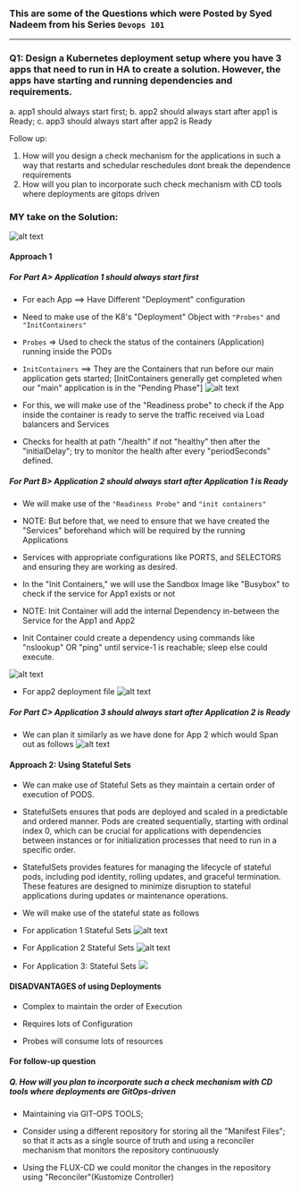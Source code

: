 ### This are some of the Questions which were Posted by Syed Nadeem from his Series `Devops 101`

---

### Q1: Design a Kubernetes deployment setup where you have 3 apps that need to run in HA to create a solution. However, the apps have starting and running dependencies and requirements.

a. app1 should always start first;
b. app2 should always start after app1 is Ready;
c. app3 should always start after app2 is Ready

Follow up:

1. How will you design a check mechanism for the applications in such a way that restarts and schedular reschedules dont break the dependence requirements
2. How will you plan to incorporate such check mechanism with CD tools where deployments are gitops driven

### MY take on the Solution:

![alt text](Question5_Solution.png)

#### Approach 1

##### For Part A> Application 1 should always start first

- For each App ==> Have Different "Deployment" configuration

- Need to make use of the K8's "Deployment" Object with `"Probes"` and `"InitContainers"`

- `Probes` => Used to check the status of the containers (Application) running inside the PODs

- `InitContainers` ==> They are the Containers that run before our main application gets started; [InitContainers generally get completed when our "main" application is in the "Pending Phase"]
  ![alt text](app1.yaml.png)
- For this, we will make use of the "Readiness probe" to check if the App inside the container is ready to serve the traffic received via Load balancers and Services

- Checks for health at path "/health" if not "healthy" then after the "initialDelay"; try to monitor the health after every "periodSeconds" defined.

##### For Part B> Application 2 should always start after Application 1 is Ready

- We will make use of the `"Readiness Probe"` and `"init containers"`

- NOTE: But before that, we need to ensure that we have created the "Services" beforehand which will be required by the running Applications

- Services with appropriate configurations like PORTS, and SELECTORS and ensuring they are working as desired.

- In the "Init Containers," we will use the Sandbox Image like "Busybox" to check if the service for App1 exists or not

- NOTE: Init Container will add the internal Dependency in-between the Service for the App1 and App2

- Init Container could create a dependency using commands like "nslookup" OR "ping" until service-1 is reachable; sleep else could execute.

![alt text](initContainers-snippet.png)

- For app2 deployment file
  ![alt text](app2-deployment.yaml.png)

##### For Part C> Application 3 should always start after Application 2 is Ready

- We can plan it similarly as we have done for App 2 which would Span out as follows
  ![alt text](app3-deployment.yaml.png)

#### Approach 2: Using Stateful Sets

- We can make use of Stateful Sets as they maintain a certain order of execution of PODS.

- StatefulSets ensures that pods are deployed and scaled in a predictable and ordered manner. Pods are created sequentially, starting with ordinal index 0, which can be crucial for applications with dependencies between instances or for initialization processes that need to run in a specific order.

- StatefulSets provides features for managing the lifecycle of stateful pods, including pod identity, rolling updates, and graceful termination. These features are designed to minimize disruption to stateful applications during updates or maintenance operations.

- We will make use of the stateful state as follows

- For application 1 Stateful Sets
  ![alt text](app1-StatefulSet.yaml.png)
- For Application 2 Stateful Sets
  ![alt text](app2-StatefulSet.yaml.png)
- For Application 3: Stateful Sets
  ![ ](app3-StatefulSet.yaml.png)

#### DISADVANTAGES of using Deployments

- Complex to maintain the order of Execution

- Requires lots of Configuration

- Probes will consume lots of resources

#### For follow-up question

##### Q. How will you plan to incorporate such a check mechanism with CD tools where deployments are GitOps-driven

- Maintaining via GIT-OPS TOOLS;

- Consider using a different repository for storing all the "Manifest Files"; so that it acts as a single source of truth and using a reconciler mechanism that monitors the repository continuously

- Using the FLUX-CD we could monitor the changes in the repository using "Reconciler"(Kustomize Controller)
